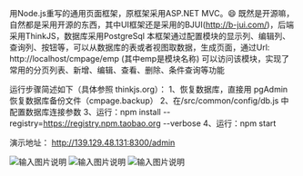 用Node.js重写的通用页面框架，原框架采用ASP.NET MVC。:smile: 
既然是开源嘛，自然都是采用开源的东西，其中UI框架还是采用的BJUI(http://b-jui.com/)，后端采用ThinkJS，数据库采用PostgreSql
本框架通过配置模块的显示列、编辑列、查询列、按钮等，可以从数据库的表或者视图取数据，生成页面，通过Url: http://localhost/cmpage/emp (其中emp是模块名称) 可以访问该模块，实现了常用的分页列表、新增、编辑、查看、删除、条件查询等功能

运行步骤简述如下（具体参照 thinkjs.org）：
1、恢复数据库，直接用 pgAdmin 恢复数据库备份文件（cmpage.backup）
2、在/src/common/config/db.js 中配置数据库连接参数
3、运行：npm install --registry=https://registry.npm.taobao.org --verbose
4、运行：npm start

演示地址： http://139.129.48.131:8300/admin

![输入图片说明](http://git.oschina.net/uploads/images/2016/0407/171503_033281df_389947.png "模块列表")
![输入图片说明](http://git.oschina.net/uploads/images/2016/0407/171611_18aa7d89_389947.png "模块的显示列设置")
![输入图片说明](http://git.oschina.net/uploads/images/2016/0407/171717_a3be3142_389947.png "模块预览")